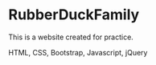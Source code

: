 # RubberDuckFamily

This is a website created for practice.

HTML, CSS, Bootstrap, Javascript, jQuery
